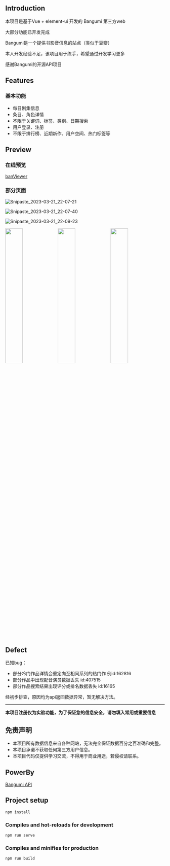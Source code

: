 ## Introduction

本项目是基于Vue + element-ui 开发的 Bangumi 第三方web

大部分功能已开发完成

Bangumi是一个提供书影音信息的站点（类似于豆瓣）

本人开发经验不足，该项目用于练手，希望通过开发学习更多

感谢Bangumi的开源API项目



## Features

### 基本功能

- 每日剧集信息
- 条目、角色详情
- 不限于关键词、标签、类别、日期搜索
- 用户登录、注册
- 不限于排行榜、近期新作、用户空间、热门标签等

## Preview

### 在线预览

[banViewer](https://nanogenji.github.io/)

### 部分页面

![Snipaste_2023-03-21_22-07-21](https://user-images.githubusercontent.com/81917638/226647930-8b634524-0ea9-4778-b278-b01efd861dfd.jpg)

![Snipaste_2023-03-21_22-07-40](https://user-images.githubusercontent.com/81917638/226648033-76ce4474-539d-4d20-90c3-9a72bcd80132.jpg)

![Snipaste_2023-03-21_22-09-23](https://user-images.githubusercontent.com/81917638/226648120-918deb23-e6a2-4966-9b4c-f172719919f6.jpg)

<!-- ![Snipaste_2023-03-21_22-08-14](https://user-images.githubusercontent.com/81917638/226648629-952ed41a-240e-471e-a696-a7094f31c550.jpg) -->
<img src="https://user-images.githubusercontent.com/81917638/226648629-952ed41a-240e-471e-a696-a7094f31c550.jpg" style="width:33%;" /><img src="https://user-images.githubusercontent.com/81917638/226648851-f82b65f8-af1b-40ca-8147-0fd054856661.jpg" style="width:33%;" /><img src="https://user-images.githubusercontent.com/81917638/226648940-f19b2d6d-7ee6-4085-9ed8-a8af224854ec.jpg" style="width:33%;" />

## Defect

已知bug：

- 部分冷门作品详情会重定向至相同系列的热门作 例id:162816
- 部分作品中出现配音演员数据丢失 id:407515
- 部分作品搜索结果出现评分或排名数据丢失 id:16165

经初步排查，原因均为api返回数据异常，暂无解决方法。

------

**本项目注册仅为实验功能，为了保证您的信息安全，请勿填入常用或重要信息**

## 免责声明

- 本项目所有数据信息来自各种网站，无法完全保证数据百分之百准确和完整。
- 本项目承诺不获取任何第三方用户信息。
- 本项目代码仅提供学习交流，不得用于商业用途，若侵权请联系。

## PowerBy

[Bangumi API](https://bangumi.github.io/api/)

## Project setup

```
npm install
```

### Compiles and hot-reloads for development

```
npm run serve
```

### Compiles and minifies for production

```
npm run build
```

